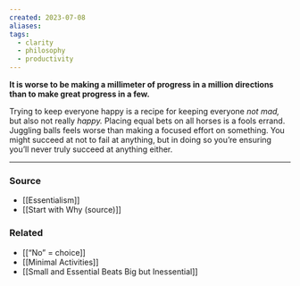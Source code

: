 ```yaml
---
created: 2023-07-08
aliases: 
tags:
  - clarity
  - philosophy
  - productivity
---
```

**It is worse to be making a millimeter of progress in a million directions than to make great progress in a few.**

Trying to keep everyone happy is a recipe for keeping everyone *not mad,* but also not really *happy.* Placing equal bets on all horses is a fools errand. Juggling balls feels worse than making a focused effort on something. You might succeed at not to fail at anything, but in doing so you’re ensuring you’ll never truly succeed at anything either.

****
### Source
- [[Essentialism]]
- [[Start with Why (source)]]

### Related
- [[“No” = choice]]
- [[Minimal Activities]] 
- [[Small and Essential Beats Big but Inessential]]